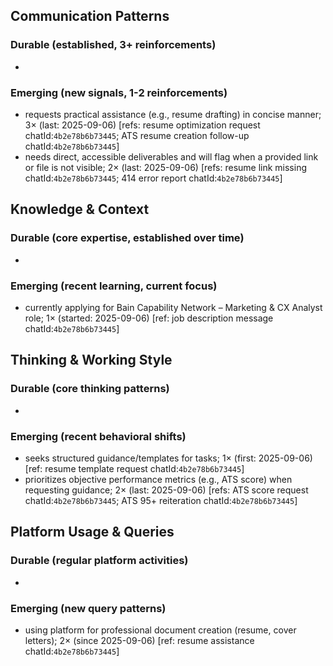 ## Communication Patterns
### Durable (established, 3+ reinforcements)
-

### Emerging (new signals, 1-2 reinforcements)
- requests practical assistance (e.g., resume drafting) in concise manner; 3× (last: 2025-09-06) [refs: resume optimization request chatId:`4b2e78b6b73445`; ATS resume creation follow-up chatId:`4b2e78b6b73445`]
- needs direct, accessible deliverables and will flag when a provided link or file is not visible; 2× (last: 2025-09-06) [refs: resume link missing chatId:`4b2e78b6b73445`; 414 error report chatId:`4b2e78b6b73445`]

## Knowledge & Context
### Durable (core expertise, established over time)
-

### Emerging (recent learning, current focus)
- currently applying for Bain Capability Network – Marketing & CX Analyst role; 1× (started: 2025-09-06) [ref: job description message chatId:`4b2e78b6b73445`]

## Thinking & Working Style
### Durable (core thinking patterns)
-

### Emerging (recent behavioral shifts)
- seeks structured guidance/templates for tasks; 1× (first: 2025-09-06) [ref: resume template request chatId:`4b2e78b6b73445`]
- prioritizes objective performance metrics (e.g., ATS score) when requesting guidance; 2× (last: 2025-09-06) [refs: ATS score request chatId:`4b2e78b6b73445`; ATS 95+ reiteration chatId:`4b2e78b6b73445`]

## Platform Usage & Queries
### Durable (regular platform activities)
-

### Emerging (new query patterns)
- using platform for professional document creation (resume, cover letters); 2× (since 2025-09-06) [ref: resume assistance chatId:`4b2e78b6b73445`]